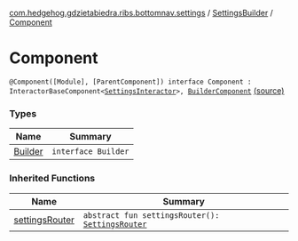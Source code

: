 [com.hedgehog.gdzietabiedra.ribs.bottomnav.settings](../../index.md) / [SettingsBuilder](../index.md) / [Component](./index.md)

# Component

`@Component([Module], [ParentComponent]) interface Component : InteractorBaseComponent<`[`SettingsInteractor`](../../-settings-interactor/index.md)`>, `[`BuilderComponent`](../-builder-component/index.md) [(source)](https://github.com/asvid/GdzieTaBiedra/tree/master/app/src/main/java/com/hedgehog/gdzietabiedra/ribs/bottomnav/settings/SettingsBuilder.kt#L79)

### Types

| Name | Summary |
|---|---|
| [Builder](-builder/index.md) | `interface Builder` |

### Inherited Functions

| Name | Summary |
|---|---|
| [settingsRouter](../-builder-component/settings-router.md) | `abstract fun settingsRouter(): `[`SettingsRouter`](../../-settings-router/index.md) |
